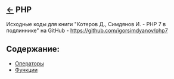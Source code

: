 [&larr;](../readme.md "Шпаргалка") PHP
--------------------------------------

Исходные коды для книги "Котеров Д., Симдянов И. - PHP 7 в подлиннике" на GitHub - https://github.com/igorsimdyanov/php7

## <a name="content"></a> Содержание:
- [Операторы](operators.md "Операторы")
- [Функции](functions.md "Функции")